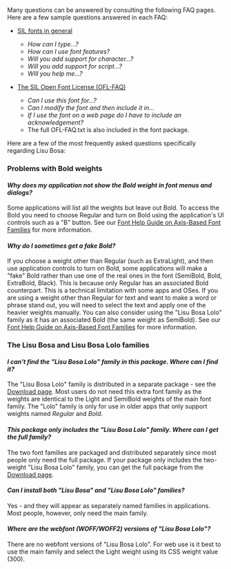 
Many questions can be answered by consulting the following FAQ pages. Here are a few sample questions answered in each FAQ:

- [SIL fonts in general](https://software.sil.org/fonts/faq)
    - *How can I type...?*
    - *How can I use font features?*
    - *Will you add support for character...?*
    - *Will you add support for script...?*
    - *WIll you help me...?*

- [The SIL Open Font License (OFL-FAQ)](https://scripts.sil.org/OFL-FAQ_web)
    - *Can I use this font for...?*
    - *Can I modify the font and then include it in...*
    - *If I use the font on a web page do I have to include an acknowledgement?*
    - The full OFL-FAQ.txt is also included in the font package.

Here are a few of the most frequently asked questions specifically regarding Lisu Bosa:

### Problems with Bold weights

#### *Why does my application not show the Bold weight in font menus and dialogs?*

Some applications will list all the weights but leave out Bold. To access the Bold you need to choose Regular and turn on Bold using the application's UI controls such as a "B" button. See our [Font Help Guide on Axis-Based Font Families](https://software.sil.org/fonts/axis-based-fonts/) for more information.

#### *Why do I sometimes get a fake Bold?*

If you choose a weight other than Regular (such as ExtraLight), and then use application controls to turn on Bold, some applications will make a "fake" Bold rather than use one of the real ones in the font (SemiBold, Bold, ExtraBold, Black). This is because only Regular has an associated Bold counterpart. This is a technical limitation with some apps and OSes. If you are using a weight other than Regular for text and want to make a word or phrase stand out, you will need to select the text and apply one of the heavier weights manually. You can also consider using the "Lisu Bosa Lolo" family as it has an associated Bold (the same weight as SemiBold). See our [Font Help Guide on Axis-Based Font Families](https://software.sil.org/fonts/axis-based-fonts/) for more information.

### The Lisu Bosa and Lisu Bosa Lolo families

#### *I can't find the "Lisu Bosa Lolo" family in this package. Where can I find it?*

The "Lisu Bosa Lolo" family is distributed in a separate package - see the [Download page](https://software.sil.org/lisubosa/download/). Most users do not need this extra font family as the weights are identical to the Light and SemiBold weights of the main font family. The "Lolo" family is only for use in older apps that only support weights named *Regular* and *Bold*.

#### *This package only includes the "Lisu Bosa Lolo" family. Where can I get the full family?*

The two font families are packaged and distributed separately since most people only need the full package. If your package only includes the two-weight "Lisu Bosa Lolo" family, you can get the full package from the [Download page](https://software.sil.org/lisubosa/download/).

#### *Can I install both "Lisu Bosa" and "Lisu Bosa Lolo" families?*

Yes - and they will appear as separately named families in applications. Most people, however, only need the main family.

#### *Where are the webfont (WOFF/WOFF2) versions of "Lisu Bosa Lolo"?*

There are no webfont versions of "Lisu Bosa Lolo". For web use is it best to use the main family and select the Light weight using its CSS weight value (300).

